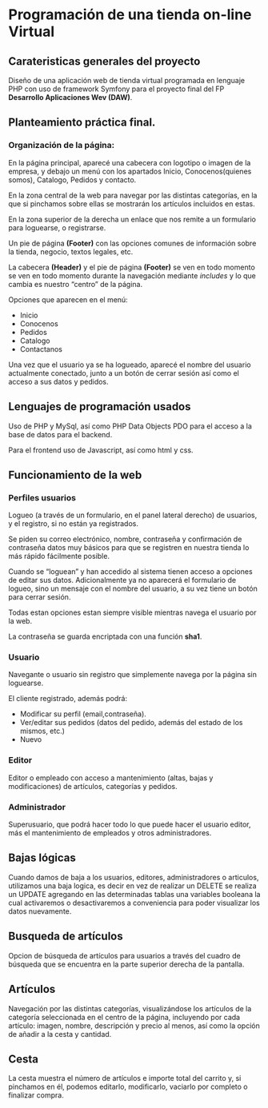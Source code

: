 # Programación de una tienda on-line Virtual

## Carateristicas generales del proyecto

Diseño de una aplicación web de tienda virtual programada en lenguaje PHP con uso de framework Symfony para el proyecto final del FP **Desarrollo Aplicaciones Wev (DAW)**.

## Planteamiento práctica final.

### Organización de la página:
En la página principal, aparecé una cabecera con logotipo o imagen de la empresa, y debajo un menú con los apartados Inicio, Conocenos(quienes somos), Catalogo, Pedidos y contacto.

En la zona central de la web para navegar por las distintas categorías, en la que si pinchamos sobre ellas se mostrarán los artículos incluidos en estas.

En la zona superior de la derecha un enlace que nos remite a un formulario para loguearse, o registrarse.

Un pie de página **(Footer)** con las opciones comunes de información sobre la tienda, negocio, textos legales, etc.

La cabecera **(Header)**  y el pie de página **(Footer)** se ven en todo momento se ven en todo momento durante la navegación mediante *includes* y lo que cambia es nuestro “centro” de la página.

Opciones que aparecen en el menú:
- Inicio
- Conocenos
- Pedidos
- Catalogo
- Contactanos

Una vez que el usuario ya se ha logueado, aparecé el nombre del usuario actualmente conectado, junto a un botón de cerrar sesión así como el acceso a sus datos y pedidos.

## Lenguajes de programación usados
Uso de PHP y MySql, así como PHP Data Objects PDO para el acceso a la base de datos para el backend.

Para el frontend uso de Javascript, así como html y css.

## Funcionamiento de la web
### Perfiles usuarios
Logueo (a través de un formulario, en el panel lateral derecho) de usuarios, y el registro, si no están ya registrados.

Se piden su correo electrónico, nombre, contraseña y confirmación de contraseña datos muy básicos para que se registren en nuestra tienda lo más rápido fácilmente posible.

Cuando se “loguean” y han accedido al sistema tienen acceso a opciones de editar sus datos. Adicionalmente ya no aparecerá el formulario de logueo, sino un mensaje con el nombre del usuario, a su vez tiene un botón para cerrar sesión. 

Todas estan opciones estan siempre visible mientras navega el usuario por la web.

La contraseña se guarda encriptada con una función **sha1**.

### Usuario
Navegante o usuario sin registro que simplemente navega por la página sin loguearse. 

El cliente registrado, además podrá:
- Modificar su perfil (email,contraseña).
- Ver/editar sus pedidos (datos del pedido, además del estado de los mismos, etc.)
- Nuevo

### Editor
Editor o empleado con acceso a mantenimiento (altas, bajas y modificaciones) de artículos, categorías y pedidos.

### Administrador 
Superusuario, que podrá hacer todo lo que puede hacer el usuario editor, más el mantenimiento de empleados y otros administradores.

## Bajas lógicas
Cuando damos de baja a los usuarios, editores, administradores o articulos, utilizamos una baja logica, es decir en vez de realizar un DELETE se realiza un UPDATE agregando en las determinadas tablas una variables booleana la cual activaremos o desactivaremos a conveniencia para poder visualizar los datos nuevamente.

## Busqueda de artículos
Opcion de búsqueda de artículos para usuarios a través del cuadro de búsqueda que se encuentra en la parte superior derecha de la pantalla.

## Artículos
Navegación por las distintas categorías, visualizándose los artículos de la categoría seleccionada en el centro de la página, incluyendo por cada artículo: imagen, nombre, descripción y precio al menos, así como la opción de añadir a la cesta y cantidad.

## Cesta
La cesta muestra el número de artículos e importe total del carrito y, si pinchamos en él, podemos editarlo, modificarlo, vaciarlo por completo o finalizar compra.